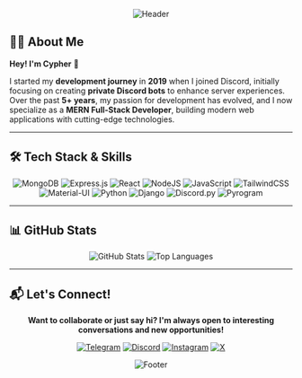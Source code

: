 <div align="center">

![Header](https://capsule-render.vercel.app/api?type=waving&color=0:34e89e,100:0f3443&height=200&section=header&text=I'm%20Cypher&fontSize=50&fontColor=f0f6fc&animation=fadeIn&fontAlignY=30&desc=MERN%20Full-Stack%20Developer%20%7C%20Bot%20Developer&descAlignY=50&descSize=18)

</div>

## 👨‍💻 About Me

**Hey! I'm Cypher** 👋

I started my **development journey** in **2019** when I joined Discord, initially focusing on creating **private Discord bots** to enhance server experiences. Over the past **5+ years**, my passion for development has evolved, and I now specialize as a **MERN Full-Stack Developer**, building modern web applications with cutting-edge technologies.

---

## 🛠️ Tech Stack & Skills

<div align="center">

![MongoDB](https://img.shields.io/badge/MongoDB-%234ea94b.svg?style=for-the-badge&logo=mongodb&logoColor=white)
![Express.js](https://img.shields.io/badge/express.js-%23404d59.svg?style=for-the-badge&logo=express&logoColor=%2361DAFB)
![React](https://img.shields.io/badge/react-%2320232a.svg?style=for-the-badge&logo=react&logoColor=%2361DAFB)
![NodeJS](https://img.shields.io/badge/node.js-6DA55F?style=for-the-badge&logo=node.js&logoColor=white)
![JavaScript](https://img.shields.io/badge/javascript-%23323330.svg?style=for-the-badge&logo=javascript&logoColor=%23F7DF1E)
![TailwindCSS](https://img.shields.io/badge/tailwindcss-%2338B2AC.svg?style=for-the-badge&logo=tailwind-css&logoColor=white)
![Material-UI](https://img.shields.io/badge/MUI-%230081CB.svg?style=for-the-badge&logo=mui&logoColor=white)
![Python](https://img.shields.io/badge/python-3670A0?style=for-the-badge&logo=python&logoColor=ffdd54)
![Django](https://img.shields.io/badge/django-%23092E20.svg?style=for-the-badge&logo=django&logoColor=white)
![Discord.py](https://img.shields.io/badge/Discord.py-5865F2?style=for-the-badge&logo=discord&logoColor=white)
![Pyrogram](https://img.shields.io/badge/Pyrogram-26A5E4?style=for-the-badge&logo=telegram&logoColor=white)

</div>

---

## 📊 GitHub Stats

<div align="center">

![GitHub Stats](https://github-readme-stats.vercel.app/api?username=ShahabCypher&show_icons=true&theme=tokyonight&hide_border=true&bg_color=0D1117&title_color=00D9FF&icon_color=00D9FF&text_color=ffffff) ![Top Languages](https://github-readme-stats.vercel.app/api/top-langs/?username=ShahabCypher&layout=compact&theme=tokyonight&hide_border=true&bg_color=0D1117&title_color=00D9FF&text_color=ffffff)

</div>

---

## 📬 Let's Connect!

<div align="center">

**Want to collaborate or just say hi? I'm always open to interesting conversations and new opportunities!**

[![Telegram](https://img.shields.io/badge/Telegram-0088cc?style=for-the-badge&logo=telegram&logoColor=white)](https://t.me/ShahabCypher)
[![Discord](https://img.shields.io/badge/Discord-5865F2?style=for-the-badge&logo=discord&logoColor=white)](https://discordapp.com/users/654402138700644372)
[![Instagram](https://img.shields.io/badge/Instagram-E4405F?style=for-the-badge&logo=instagram&logoColor=white)](https://instagram.com/shahabcypher)
[![X](https://img.shields.io/badge/X-000?style=for-the-badge&logo=X&logoColor=white)](https://x.com/ShahabCypher)

![Footer](https://capsule-render.vercel.app/api?type=waving&color=0:34e89e,100:0f3443&height=100&section=footer)
